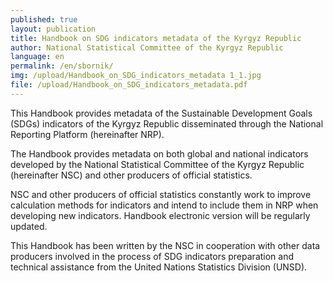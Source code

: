 ```yaml
---
published: true
layout: publication
title: Handbook on SDG indicators metadata of the Kyrgyz Republic
author: National Statistical Committee of the Kyrgyz Republic
language: en
permalink: /en/sbornik/
img: /upload/Handbook_on_SDG_indicators_metadata 1_1.jpg
file: /upload/Handbook_on_SDG_indicators_metadata.pdf
---
```

This Handbook provides metadata of the Sustainable Development Goals (SDGs) indicators of the Kyrgyz Republic disseminated through the National Reporting Platform (hereinafter NRP).

The Handbook provides metadata on both global and national indicators developed by the National Statistical Committee of the Kyrgyz Republic (hereinafter NSC) and other producers of official statistics.

NSC and other producers of official statistics constantly work to improve calculation methods for indicators and intend to include them in NRP when developing new indicators. Handbook electronic version will be regularly updated.

This Handbook has been written by the NSC in cooperation with other data producers involved in the process of SDG indicators preparation and technical assistance from the United Nations Statistics Division (UNSD).

